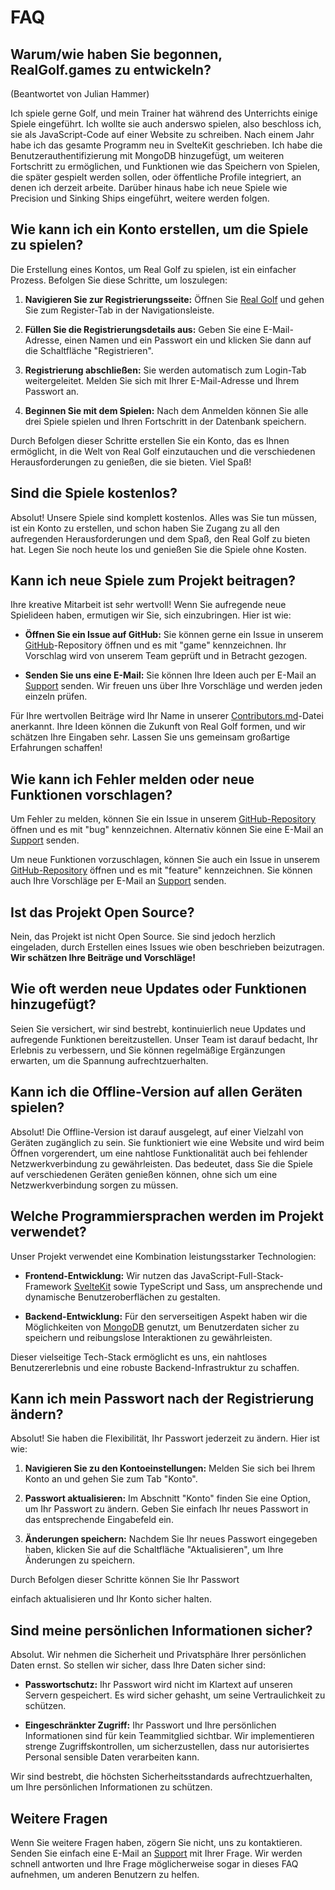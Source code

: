 # FAQ

## Warum/wie haben Sie begonnen, RealGolf.games zu entwickeln?

(Beantwortet von Julian Hammer)

Ich spiele gerne Golf, und mein Trainer hat während des Unterrichts einige Spiele eingeführt. Ich wollte sie auch anderswo spielen, also beschloss ich, sie als JavaScript-Code auf einer Website zu schreiben. Nach einem Jahr habe ich das gesamte Programm neu in SvelteKit geschrieben. Ich habe die Benutzerauthentifizierung mit MongoDB hinzugefügt, um weiteren Fortschritt zu ermöglichen, und Funktionen wie das Speichern von Spielen, die später gespielt werden sollen, oder öffentliche Profile integriert, an denen ich derzeit arbeite. Darüber hinaus habe ich neue Spiele wie Precision und Sinking Ships eingeführt, weitere werden folgen.

## Wie kann ich ein Konto erstellen, um die Spiele zu spielen?

Die Erstellung eines Kontos, um Real Golf zu spielen, ist ein einfacher Prozess. Befolgen Sie diese Schritte, um loszulegen:

1. **Navigieren Sie zur Registrierungsseite:**
   Öffnen Sie [Real Golf](https://realgolf.games) und gehen Sie zum Register-Tab in der Navigationsleiste.

2. **Füllen Sie die Registrierungsdetails aus:**
   Geben Sie eine E-Mail-Adresse, einen Namen und ein Passwort ein und klicken Sie dann auf die Schaltfläche "Registrieren".

3. **Registrierung abschließen:**
   Sie werden automatisch zum Login-Tab weitergeleitet. Melden Sie sich mit Ihrer E-Mail-Adresse und Ihrem Passwort an.

4. **Beginnen Sie mit dem Spielen:**
   Nach dem Anmelden können Sie alle drei Spiele spielen und Ihren Fortschritt in der Datenbank speichern.

Durch Befolgen dieser Schritte erstellen Sie ein Konto, das es Ihnen ermöglicht, in die Welt von Real Golf einzutauchen und die verschiedenen Herausforderungen zu genießen, die sie bieten. Viel Spaß!

## Sind die Spiele kostenlos?

Absolut! Unsere Spiele sind komplett kostenlos. Alles was Sie tun müssen, ist ein Konto zu erstellen, und schon haben Sie Zugang zu all den aufregenden Herausforderungen und dem Spaß, den Real Golf zu bieten hat. Legen Sie noch heute los und genießen Sie die Spiele ohne Kosten.

## Kann ich neue Spiele zum Projekt beitragen?

Ihre kreative Mitarbeit ist sehr wertvoll! Wenn Sie aufregende neue Spielideen haben, ermutigen wir Sie, sich einzubringen. Hier ist wie:

- **Öffnen Sie ein Issue auf GitHub:** Sie können gerne ein Issue in unserem [GitHub](https://github.com/realgolf/web/issues)-Repository öffnen und es mit "game" kennzeichnen. Ihr Vorschlag wird von unserem Team geprüft und in Betracht gezogen.

- **Senden Sie uns eine E-Mail:** Sie können Ihre Ideen auch per E-Mail an [Support](mailto:support@realgolf.games) senden. Wir freuen uns über Ihre Vorschläge und werden jeden einzeln prüfen.

Für Ihre wertvollen Beiträge wird Ihr Name in unserer [Contributors.md](/Contributors.md)-Datei anerkannt. Ihre Ideen können die Zukunft von Real Golf formen, und wir schätzen Ihre Eingaben sehr. Lassen Sie uns gemeinsam großartige Erfahrungen schaffen!

## Wie kann ich Fehler melden oder neue Funktionen vorschlagen?

Um Fehler zu melden, können Sie ein Issue in unserem [GitHub-Repository](https://github.com/realgolf/web/issues) öffnen und es mit "bug" kennzeichnen. Alternativ können Sie eine E-Mail an [Support](mailto:support@realgolf.games) senden.

Um neue Funktionen vorzuschlagen, können Sie auch ein Issue in unserem [GitHub-Repository](https://github.com/realgolf/web/issues) öffnen und es mit "feature" kennzeichnen. Sie können auch Ihre Vorschläge per E-Mail an [Support](mailto:support@realgolf.games) senden.

## Ist das Projekt Open Source?

Nein, das Projekt ist nicht Open Source. Sie sind jedoch herzlich eingeladen, durch Erstellen eines Issues wie oben beschrieben beizutragen. **Wir schätzen Ihre Beiträge und Vorschläge!**

## Wie oft werden neue Updates oder Funktionen hinzugefügt?

Seien Sie versichert, wir sind bestrebt, kontinuierlich neue Updates und aufregende Funktionen bereitzustellen. Unser Team ist darauf bedacht, Ihr Erlebnis zu verbessern, und Sie können regelmäßige Ergänzungen erwarten, um die Spannung aufrechtzuerhalten.

## Kann ich die Offline-Version auf allen Geräten spielen?

Absolut! Die Offline-Version ist darauf ausgelegt, auf einer Vielzahl von Geräten zugänglich zu sein. Sie funktioniert wie eine Website und wird beim Öffnen vorgerendert, um eine nahtlose Funktionalität auch bei fehlender Netzwerkverbindung zu gewährleisten. Das bedeutet, dass Sie die Spiele auf verschiedenen Geräten genießen können, ohne sich um eine Netzwerkverbindung sorgen zu müssen.

## Welche Programmiersprachen werden im Projekt verwendet?

Unser Projekt verwendet eine Kombination leistungsstarker Technologien:

- **Frontend-Entwicklung:** Wir nutzen das JavaScript-Full-Stack-Framework [SvelteKit](https://kit.svelte.dev) sowie TypeScript und Sass, um ansprechende und dynamische Benutzeroberflächen zu gestalten.

- **Backend-Entwicklung:** Für den serverseitigen Aspekt haben wir die Möglichkeiten von [MongoDB](https://github.com/mongodb) genutzt, um Benutzerdaten sicher zu speichern und reibungslose Interaktionen zu gewährleisten.

Dieser vielseitige Tech-Stack ermöglicht es uns, ein nahtloses Benutzererlebnis und eine robuste Backend-Infrastruktur zu schaffen.

## Kann ich mein Passwort nach der Registrierung ändern?

Absolut! Sie haben die Flexibilität, Ihr Passwort jederzeit zu ändern. Hier ist wie:

1. **Navigieren Sie zu den Kontoeinstellungen:** Melden Sie sich bei Ihrem Konto an und gehen Sie zum Tab "Konto".

2. **Passwort aktualisieren:** Im Abschnitt "Konto" finden Sie eine Option, um Ihr Passwort zu ändern. Geben Sie einfach Ihr neues Passwort in das entsprechende Eingabefeld ein.

3. **Änderungen speichern:** Nachdem Sie Ihr neues Passwort eingegeben haben, klicken Sie auf die Schaltfläche "Aktualisieren", um Ihre Änderungen zu speichern.

Durch Befolgen dieser Schritte können Sie Ihr Passwort

einfach aktualisieren und Ihr Konto sicher halten.

## Sind meine persönlichen Informationen sicher?

Absolut. Wir nehmen die Sicherheit und Privatsphäre Ihrer persönlichen Daten ernst. So stellen wir sicher, dass Ihre Daten sicher sind:

- **Passwortschutz:** Ihr Passwort wird nicht im Klartext auf unseren Servern gespeichert. Es wird sicher gehasht, um seine Vertraulichkeit zu schützen.

- **Eingeschränkter Zugriff:** Ihr Passwort und Ihre persönlichen Informationen sind für kein Teammitglied sichtbar. Wir implementieren strenge Zugriffskontrollen, um sicherzustellen, dass nur autorisiertes Personal sensible Daten verarbeiten kann.

Wir sind bestrebt, die höchsten Sicherheitsstandards aufrechtzuerhalten, um Ihre persönlichen Informationen zu schützen.

## Weitere Fragen

Wenn Sie weitere Fragen haben, zögern Sie nicht, uns zu kontaktieren. Senden Sie einfach eine E-Mail an [Support](mailto:support@realgolf.games) mit Ihrer Frage. Wir werden schnell antworten und Ihre Frage möglicherweise sogar in dieses FAQ aufnehmen, um anderen Benutzern zu helfen.
